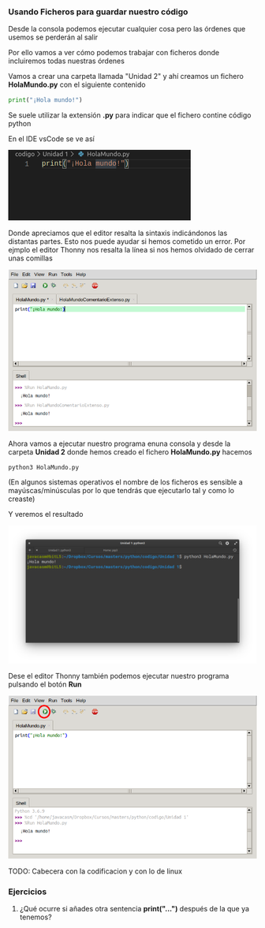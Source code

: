 ### Usando Ficheros para guardar nuestro código

Desde la consola podemos ejecutar cualquier cosa pero las órdenes que usemos se perderán al salir

Por ello vamos a ver cómo podemos trabajar con ficheros donde incluiremos todas nuestras órdenes

Vamos a crear una carpeta llamada  "Unidad 2" y ahí creamos un fichero **HolaMundo.py** con el siguiente contenido

```python
print("¡Hola mundo!")
```

Se suele utilizar la extensión **.py** para indicar que el fichero contine código python

En el IDE vsCode se ve así

![HolaMundovsCode](./images/HolaMundovsCode.png)

Donde apreciamos que el editor resalta la sintaxis indicándonos las distantas partes. Esto nos puede ayudar si hemos cometido un error. Por ejmplo  el editor Thonny nos resalta la línea si nos hemos olvidado de cerrar unas comillas

![ErrorSintaxisThonny](./images/ErrorSintaxisThonny.png)

Ahora vamos a ejecutar nuestro programa enuna consola y desde la carpeta **Unidad 2** donde hemos creado el fichero **HolaMundo.py** hacemos

```
python3 HolaMundo.py
```

(En algunos sistemas operativos el nombre de los ficheros es sensible a mayúscas/minúsculas por lo que tendrás que ejecutarlo tal y como lo creaste)

Y veremos el resultado

![](./images/EjecucionHolaMundoConsola.png)

Dese el editor Thonny  también podemos ejecutar nuestro programa pulsando el botón **Run**

![HolaMundoThonny](./images/HolaMundoThonnyRun.png)


TODO: Cabecera con la codificacion y con lo de linux

### Ejercicios

1. ¿Qué ocurre si añades otra sentencia **print("...")** después de la que ya tenemos?

